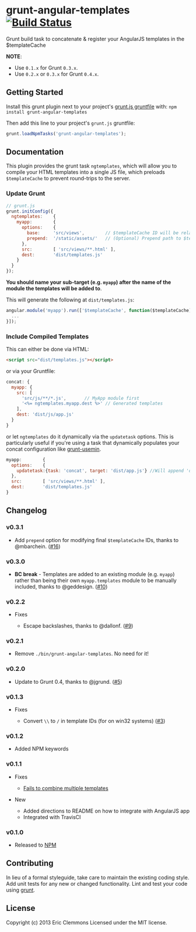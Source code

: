 # grunt-angular-templates [![Build Status](https://travis-ci.org/ericclemmons/grunt-angular-templates.png?branch=master)](https://travis-ci.org/ericclemmons/grunt-angular-templates)

Grunt build task to concatenate & register your AngularJS templates in the $templateCache

**NOTE**:

- Use `0.1.x` for Grunt `0.3.x`.
- Use `0.2.x` or `0.3.x` for Grunt `0.4.x`.


## Getting Started
Install this grunt plugin next to your project's [grunt.js gruntfile][getting_started] with: `npm install grunt-angular-templates`

Then add this line to your project's `grunt.js` gruntfile:

```javascript
grunt.loadNpmTasks('grunt-angular-templates');
```

[grunt]: http://gruntjs.com/
[getting_started]: https://github.com/gruntjs/grunt/blob/master/docs/getting_started.md


## Documentation

This plugin provides the grunt task `ngtemplates`, which will allow you to compile your HTML templates into a single JS file,
which preloads `$templateCache` to prevent round-trips to the server.

### Update Grunt

```js
// grunt.js
grunt.initConfig({
  ngtemplates:    {
    myapp:        {
      options:    {
        base:     'src/views',        // $templateCache ID will be relative to this folder
        prepend:  '/static/assets/'   // (Optional) Prepend path to $templateCache ID
      },
      src:        [ 'src/views/**.html' ],
      dest:       'dist/templates.js'
    }
  }
});
```

**You should name your sub-target (e.g. `myapp`) after the name of the module the templates will be added to**.


This will generate the following at `dist/templates.js`:

```js
angular.module('myapp').run(['$templateCache', function($templateCache) {
  ...
}]);
```

### Include Compiled Templates

This can either be done via HTML:

```html
<script src="dist/templates.js"></script>
```

or via your Gruntfile:

```js
concat: {
  myapp: {
    src: [
      'src/js/**/*.js',       // MyApp module first
      '<%= ngtemplates.myapp.dest %>' // Generated templates
    ],
    dest: 'dist/js/app.js'
  }
}
```
or let `ngtemplates` do it dynamically via the `updatetask` options.  This is particularly useful if you're using a task that dynamically populates your concat configuration like [grunt-usemin](https://github.com/yeoman/grunt-usemin).

```js
myapp:        {
  options:    {
    updatetask:{task: 'concat', target: 'dist/app.js'} //Will append 'dist/template.js' to a concat config for 'dist/app.js'
  },
  src:        [ 'src/views/**.html' ],
  dest:       'dist/templates.js'
}
```


## Changelog

### v0.3.1

- Add `prepend` option for modifying final `$templateCache` IDs, thanks to @mbarchein. ([#16](https://github.com/ericclemmons/grunt-angular-templates/pull/16))

### v0.3.0

- **BC break** - Templates are added to an existing module (e.g. `myapp`) rather than being their own `myapp.templates` module to be manually included, thanks to @geddesign. ([#10](https://github.com/ericclemmons/grunt-angular-templates/issues/10))

### v0.2.2

- Fixes

  - Escape backslashes, thanks to @dallonf. ([#9](https://github.com/ericclemmons/grunt-angular-templates/pull/9))

### v0.2.1

  - Remove `./bin/grunt-angular-templates`.  No need for it!

### v0.2.0

  - Update to Grunt 0.4, thanks to @jgrund. ([#5](https://github.com/ericclemmons/grunt-angular-templates/issues/5))

### v0.1.3

- Fixes

    - Convert `\\` to `/` in template IDs (for on win32 systems) ([#3](https://github.com/ericclemmons/grunt-angular-templates/issues/3))

### v0.1.2

- Added NPM keywords

### v0.1.1

- Fixes

    - [Fails to combine multiple templates](https://github.com/ericclemmons/grunt-angular-templates/issues/1)

- New

    - Added directions to README on how to integrate with AngularJS app
    - Integrated with TravisCI

### v0.1.0

- Released to [NPM](https://npmjs.org/package/grunt-angular-templates)

## Contributing
In lieu of a formal styleguide, take care to maintain the existing coding style. Add unit tests for any new or changed functionality. Lint and test your code using [grunt][grunt].


## License

Copyright (c) 2013 Eric Clemmons
Licensed under the MIT license.

